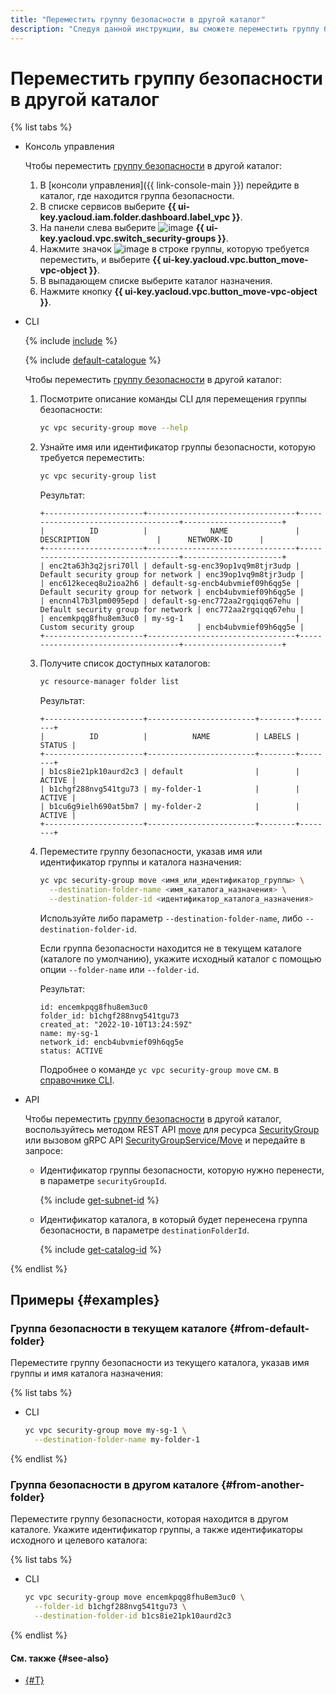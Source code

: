 ```yaml
---
title: "Переместить группу безопасности в другой каталог"
description: "Следуя данной инструкции, вы сможете переместить группу безопасности в другой каталог."
---
```


# Переместить группу безопасности в другой каталог

{% list tabs %}

- Консоль управления

  Чтобы переместить [группу безопасности](../concepts/security-groups.md) в другой каталог:

  1. В [консоли управления]({{ link-console-main }}) перейдите в каталог, где находится группа безопасности.
  1. В списке сервисов выберите **{{ ui-key.yacloud.iam.folder.dashboard.label_vpc }}**.
  1. На панели слева выберите ![image](../../_assets/vpc/security-group.svg) **{{ ui-key.yacloud.vpc.switch_security-groups }}**.
  1. Нажмите значок ![image](../../_assets/options.svg) в строке группы, которую требуется переместить, и выберите **{{ ui-key.yacloud.vpc.button_move-vpc-object }}**.
  1. В выпадающем списке выберите каталог назначения.
  1. Нажмите кнопку **{{ ui-key.yacloud.vpc.button_move-vpc-object }}**.

- CLI

  {% include [include](../../_includes/cli-install.md) %}

  {% include [default-catalogue](../../_includes/default-catalogue.md) %}

  Чтобы переместить [группу безопасности](../concepts/security-groups.md) в другой каталог:

  1. Посмотрите описание команды CLI для перемещения группы безопасности:

      ```bash
      yc vpc security-group move --help
      ```

  1. Узнайте имя или идентификатор группы безопасности, которую требуется переместить:

      ```bash
      yc vpc security-group list
      ```
      Результат:
      ```text
      +----------------------+---------------------------------+------------------------------------+----------------------+
      |          ID          |              NAME               |          DESCRIPTION               |      NETWORK-ID      |
      +----------------------+---------------------------------+------------------------------------+----------------------+
      | enc2ta63h3q2jsri70ll | default-sg-enc39op1vq9m8tjr3udp | Default security group for network | enc39op1vq9m8tjr3udp |
      | enc612keceq8u2ioa2h6 | default-sg-encb4ubvmief09h6qg5e | Default security group for network | encb4ubvmief09h6qg5e |
      | encnn4l7b3lpm0095epd | default-sg-enc772aa2rgqiqq67ehu | Default security group for network | enc772aa2rgqiqq67ehu |
      | encemkpqg8fhu8em3uc0 | my-sg-1                         | Custom security group              | encb4ubvmief09h6qg5e |
      +----------------------+---------------------------------+------------------------------------+----------------------+
      ```

  1. Получите список доступных каталогов:

      ```bash
      yc resource-manager folder list
      ```

      Результат:
      ```text
      +----------------------+------------------------+--------+--------+
      |          ID          |          NAME          | LABELS | STATUS |
      +----------------------+------------------------+--------+--------+
      | b1cs8ie21pk10aurd2c3 | default                |        | ACTIVE |
      | b1chgf288nvg541tgu73 | my-folder-1            |        | ACTIVE |
      | b1cu6g9ielh690at5bm7 | my-folder-2            |        | ACTIVE |
      +----------------------+------------------------+--------+--------+
      ```

  1. Переместите группу безопасности, указав имя или идентификатор группы и каталога назначения:

     ```bash
     yc vpc security-group move <имя_или_идентификатор_группы> \
       --destination-folder-name <имя_каталога_назначения> \
       --destination-folder-id <идентификатор_каталога_назначения>
     ```
     Используйте либо параметр `--destination-folder-name`, либо `--destination-folder-id`.

     Если группа безопасности находится не в текущем каталоге (каталоге по умолчанию), укажите исходный каталог с помощью опции `--folder-name` или `--folder-id`.

     Результат:
     ```text
     id: encemkpqg8fhu8em3uc0
     folder_id: b1chgf288nvg541tgu73
     created_at: "2022-10-10T13:24:59Z"
     name: my-sg-1
     network_id: encb4ubvmief09h6qg5e
     status: ACTIVE
     ```
     Подробнее о команде `yc vpc security-group move` см. в [справочнике CLI](../../cli/cli-ref/managed-services/vpc/security-group/move.md).

- API

  Чтобы переместить [группу безопасности](../concepts/security-groups.md) в другой каталог, воспользуйтесь методом REST API [move](../api-ref/SecurityGroup/move.md) для ресурса [SecurityGroup](../api-ref/SecurityGroup/index.md) или вызовом gRPC API [SecurityGroupService/Move](../api-ref/grpc/security_group_service.md#Move) и передайте в запросе:

  * Идентификатор группы безопасности, которую нужно перенести, в параметре `securityGroupId`.

    {% include [get-subnet-id](../../_includes/vpc/get-subnet-id.md) %}

  * Идентификатор каталога, в который будет перенесена группа безопасности, в параметре `destinationFolderId`.

    {% include [get-catalog-id](../../_includes/get-catalog-id.md) %}

{% endlist %}

## Примеры {#examples}

### Группа безопасности в текущем каталоге {#from-default-folder}

Переместите группу безопасности из текущего каталога, указав имя группы и имя каталога назначения:

{% list tabs %}

- CLI

  ```bash
  yc vpc security-group move my-sg-1 \
    --destination-folder-name my-folder-1
  ```

{% endlist %}

### Группа безопасности в другом каталоге {#from-another-folder}

Переместите группу безопасности, которая находится в другом каталоге. Укажите идентификатор группы, а также идентификаторы исходного и целевого каталога:

{% list tabs %}

- CLI

  ```bash
  yc vpc security-group move encemkpqg8fhu8em3uc0 \
    --folder-id b1chgf288nvg541tgu73 \
    --destination-folder-id b1cs8ie21pk10aurd2c3
  ```

{% endlist %}

#### См. также {#see-also}

* [{#T}](network-move.md)

